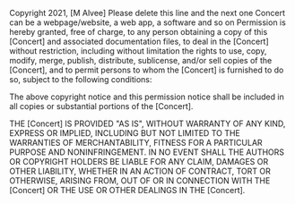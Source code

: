 Copyright 2021, [M Alvee]
Please delete this line and the next one
Concert can be a webpage/website, a web app, a software and so on
Permission is hereby granted, free of charge, to any person obtaining a copy of this [Concert] and associated documentation files, to deal in the [Concert] without restriction, including without limitation the rights to use, copy, modify, merge, publish, distribute, sublicense, and/or sell copies of the [Concert], and to permit persons to whom the [Concert] is furnished to do so, subject to the following conditions:

The above copyright notice and this permission notice shall be included in all copies or substantial portions of the [Concert].

THE [Concert] IS PROVIDED "AS IS", WITHOUT WARRANTY OF ANY KIND, EXPRESS OR IMPLIED, INCLUDING BUT NOT LIMITED TO THE WARRANTIES OF MERCHANTABILITY, FITNESS FOR A PARTICULAR PURPOSE AND NONINFRINGEMENT. IN NO EVENT SHALL THE AUTHORS OR COPYRIGHT HOLDERS BE LIABLE FOR ANY CLAIM, DAMAGES OR OTHER LIABILITY, WHETHER IN AN ACTION OF CONTRACT, TORT OR OTHERWISE, ARISING FROM, OUT OF OR IN CONNECTION WITH THE [Concert] OR THE USE OR OTHER DEALINGS IN THE [Concert].
